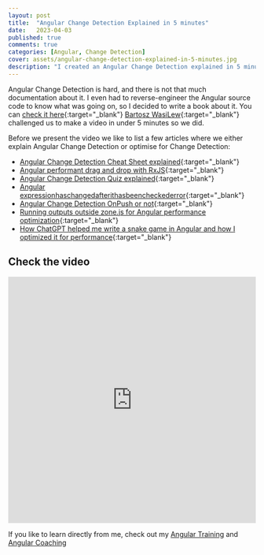 ```yaml
---
layout: post
title:  "Angular Change Detection Explained in 5 minutes"
date:   2023-04-03
published: true
comments: true
categories: [Angular, Change Detection]
cover: assets/angular-change-detection-explained-in-5-minutes.jpg
description: "I created an Angular Change Detection explained in 5 minutes video."
---
```


Angular Change Detection is hard, and there is not that much documentation about it.
I even had to reverse-engineer the Angular source code to know what was going on, so I decided
to write a book about it. You can [check it here](https://www.simplified.courses/angular-change-detection-simplified-e-book){:target="_blank"}
[Bartosz WasiLew](https://twitter.com/bartosz_wasilew){:target="_blank"} challenged us to make a video in under 5 minutes so we did.

Before we present the video we like to list a few articles where we either explain Angular Change Detection or optimise for Change Detection:

- [Angular Change Detection Cheat Sheet explained](https://blog.simplified.courses/angular-change-detection-cheat-sheet-explained/){:target="_blank"}
- [Angular performant drag and drop with RxJS](https://blog.simplified.courses/angular-performant-drag-and-drop-with-rxjs/){:target="_blank"}
- [Angular Change Detection Quiz explained](https://blog.simplified.courses/angular-change-detection-quiz-explained/){:target="_blank"}
- [Angular expressionhaschangedafterithasbeencheckederror](https://blog.simplified.courses/angular-expression-changed-after-it-has-been-checked-error/){:target="_blank"}
- [Angular Change Detection OnPush or not](https://blog.simplified.courses/angular-change-detection-onpush-or-not/){:target="_blank"}
- [Running outputs outside zone.js for Angular performance optimization](https://blog.simplified.courses/running-outputs-outside-zonejs-for-angular-performance-optimization/){:target="_blank"}
- [How ChatGPT helped me write a snake game in Angular and how I optimized it for performance](https://blog.simplified.courses/how-chatgpt-helped-me-write-a-snake-game-in-angular-and-how-i-optimized-it-for-performance/){:target="_blank"}

## Check the video

<iframe width="100%" height="500" src="https://www.youtube.com/embed/eNuMUslF8Bw" title="YouTube video player" frameborder="0" allow="accelerometer; autoplay; clipboard-write; encrypted-media; gyroscope; picture-in-picture; web-share" allowfullscreen></iframe>

If you like to learn directly from me, check out my [Angular Training](https://www.simplified.courses/angular-training) and [Angular Coaching](https://www.simplified.courses/angular-coaching)